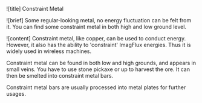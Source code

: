 ![title]
Constraint Metal

![brief]
Some regular-looking metal, no energy fluctuation can be felt from it. You can find some constraint metal in both high and low ground level.

![content]
Constraint metal, like copper, can be used to conduct energy. However, it also has the ability to 'constraint' ImagFlux energies. Thus it is widely used in wireless 
machines.

Constraint metal can be found in both low and high grounds, and appears in small veins. You have to use stone pickaxe or up to harvest the ore. It can then be smelted 
into constraint metal bars.

Constraint metal bars are usually processed into metal plates for further usages.